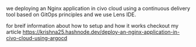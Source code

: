 we deploying an Nginx application in civo cloud using a continuous delivery tool based on GitOps principles and we use Lens IDE.

for breif information about how to setup and how it works checkout my article 
https://krishna25.hashnode.dev/deploy-an-nginx-application-in-civo-cloud-using-argocd
